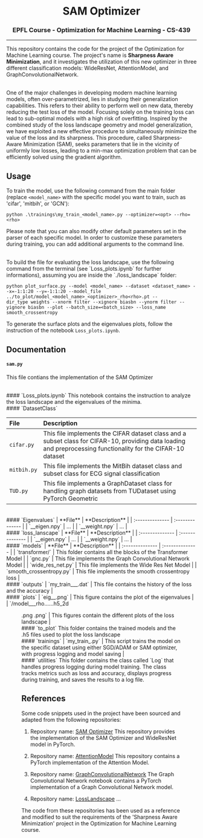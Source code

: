 <h1 align="center"><b>SAM Optimizer</b></h1>
<h3 align="center"><b>EPFL Course - Optimization for Machine Learning - CS-439</b></h3> 
</p> 

--------------
This repository contains the code for the project of the Optimization for Machine Learning course. The project's name is **Sharpness Aware Minimization**, and it investigates the utilization of this new optimizer in three different classification models: WideResNet, AttentionModel, and GraphConvolutionalNetwork.

<br>
One of the major challenges in developing modern machine learning models, often over-parametrized, lies in studying their generalization capabilities. This refers to their ability to perform well on new data, thereby reducing the test loss of the model. Focusing solely on the training loss can lead to sub-optimal models with a high risk of overfitting. Inspired by the combined study of the loss landscape geometry and model generalization, we have exploited a new effective procedure to simultaneously minimize the value of the loss and its sharpness. This procedure, called Sharpness-Aware Minimization (SAM), seeks parameters that lie in the vicinity of uniformly low losses, leading to a min-max optimization problem that can be efficiently solved using the gradient algorithm.
<br>

## Usage
To train the model, use the following command from the main folder (replace `<model_name>` with the specific model you want to train, such as 'cifar', 'mitbih', or 'GCN'):

```
python .\trainings\my_train_<model_name>.py --optimizer=<opt> --rho=<rho>
```

Please note that you can also modify other default parameters set in the parser of each specific model. In order to customize these parameters during training, you can add additional arguments to the command line.

<br>
To build the file for evaluating the loss landscape, use the following command from the terminal (see `Loss_plots.ipynb` for further informations), assuming you are inside the `./loss_landscape` folder:

```
python plot_surface.py --model <model_name> --dataset <dataset_name> --x=-1:1:20 --y=-1:1:20 --model_file ../to_plot/model_<model_name>_<optimizer>_rho<rho>.pt --
dir_type weights --xnorm filter --xignore biasbn --ynorm filter --yignore biasbn --plot --batch_size=<batch_size> --loss_name smooth_crossentropy
```

To generate the surface plots and the eigenvalues plots, follow the instruction of the notebook `Loss_plots.ipynb`.

## Documentation

#### `sam.py`
This file contians the implementation of the SAM Optimizer

<br>
#### `Loss_plots.ipynb`
This notebook contains the instruction to analyze the loss landscape and the eigenvalues of the minima.

<br>
#### `DatasetClass`

| **File**    | **Description** |
| :-------------- | :-------------- |
| `cifar.py` | This file implements the CIFAR dataset class and a subset class for CIFAR-10, providing data loading and preprocessing functionality for the CIFAR-10 dataset |
| `mitbih.py` | This file implements the MitBih dataset class and subset class for ECG signal classification |
| `TUD.py` | This file implements a GraphDataset class for handling graph datasets from TUDataset using PyTorch Geometric |

<br>
#### `Eigenvalues`
| **File**    | **Description** |
| :-------------- | :-------------- |
| `<model_name>_<optimizer>_eigen.npy` | ... |
| `<model_name>_<optimizer>_weight.npy` | ...  |

<br>
#### `loss_lanscape`
| **File**    | **Description** |
| :-------------- | :-------------- |
| `<model_name>_<optimizer>_eigen.npy` | ... |
| `<model_name>_<optimizer>_weight.npy` | ... |

<br>
#### `models`
| **File**    | **Description** |
| :-------------- | :-------------- |
| `transformer/` | This folder contains all the blocks of the Transformer Model |
| `gnc.py` | This file implements the Graph Convolutional Network Model |
| `wide_res_net.py` | This file implements the Wide Res Net Model |
| `smooth_crossentropy.py` | This file implements the smooth crossentropy loss |

<br>
#### `outputs`
| `my_train_<model_name>_<optimizer>_<rho>.dat` | This file contains the history of the loss and the accuracy |

<br>
#### `plots`
| `eig_<model_name>_<optimizer>.png` | This figure contains the plot of the eigenvalues |
| `/model_<model_name>_<optimizer>_rho<rho>......h5_2d<figure>.png
.png` | This figures contain the different plots of the loss landscape |

<br>
#### `to_plot`
This folder contains the trained models and the .h5 files used to plot the loss landscape

<br>
#### `trainings`
| `my_train_<model_name>.py` | This script trains the model on the specific dataset using either SGD/ADAM or SAM optimizer, with progress logging and model saving |

<br>
#### `utilities`
This folder contains the class called `Log` that handles progress logging during model training. The class tracks metrics such as loss and accuracy, displays progress during training, and saves the results to a log file.

## References
Some code snippets used in the project have been sourced and adapted from the following repositories: 

1. Repository name: [SAM Optimizer](https://github.com/davda54/sam/)
   This repository provides the implementation of the SAM Optimizer and WideResNet model in PyTorch.

2. Repository name: [AttentionModel]()
   This repository contains a PyTorch implementation of the Attention Model.

3. Repository name: [GraphConvolutionalNetwork](https://colab.research.google.com/drive/1I8a0DfQ3fI7Njc62__mVXUlcAleUclnb?usp=sharing)
   The Graph Convolutional Network notebook contains a PyTorch implementation of a Graph Convolutional Network model.

4. Repository name: [LossLandscape]()
   ...

The code from these repositories has been used as a reference and modified to suit the requirements of the 'Sharpness Aware Minimization' project in the Optimization for Machine Learning course.
